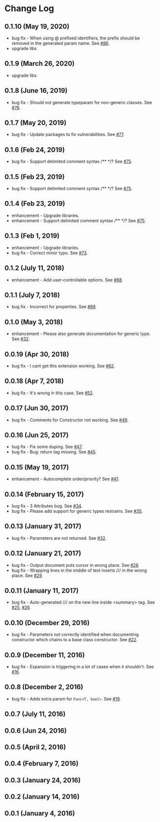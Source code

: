# Change Log

## 0.1.10 (May 19, 2020)

* bug fix - When using @ prefixed identifiers, the prefix should be removed in the generated param name. See [#86](https://github.com/kasecato/vscode-docomment/issues/86).
* upgrade libs

## 0.1.9 (March 26, 2020)

* upgrade libs

## 0.1.8 (June 16, 2019)

* bug fix - Should not generate typeparam for non-generic classes. See [#76](https://github.com/kasecato/vscode-docomment/issues/76).

## 0.1.7 (May 20, 2019)

* bug fix - Update packages to fix vulnerabilities. See [#77](https://github.com/kasecato/vscode-docomment/pull/77).

## 0.1.6 (Feb 24, 2019)

* bug fix - Support delimited comment syntax /** */? See [#75](https://github.com/kasecato/vscode-docomment/issues/75).

## 0.1.5 (Feb 23, 2019)

* bug fix - Support delimited comment syntax /** */? See [#75](https://github.com/kasecato/vscode-docomment/issues/75).

## 0.1.4 (Feb 23, 2019)

* enhancement - Upgrade libraries.
* enhancement - Support delimited comment syntax /** */? See [#75](https://github.com/kasecato/vscode-docomment/issues/75).

## 0.1.3 (Feb 1, 2019)

* enhancement - Upgrade libraries.
* bug fix - Correct minor typo. See [#73](https://github.com/kasecato/vscode-docomment/pull/73).

## 0.1.2 (July 11, 2018)

* enhancement - Add user-controllable options. See [#68](https://github.com/kasecato/vscode-docomment/issues/68).

## 0.1.1 (July 7, 2018)

* bug fix - Incorrect for properties. See [#68](https://github.com/kasecato/vscode-docomment/issues/68).

## 0.1.0 (May 3, 2018)

* enhancement - Please also generate documentation for generic type. See [#32](https://github.com/kasecato/vscode-docomment/issues/32).

## 0.0.19 (Apr 30, 2018)

* bug fix - I cant get this extension working. See [#62](https://github.com/kasecato/vscode-docomment/issues/62).

## 0.0.18 (Apr 7, 2018)

* bug fix - It's wrong in this case. See [#52](https://github.com/kasecato/vscode-docomment/issues/52).

## 0.0.17 (Jun 30, 2017)

* bug fix - Comments for Constructor not working. See [#49](https://github.com/kasecato/vscode-docomment/issues/49).

## 0.0.16 (Jun 25, 2017)

* bug fix - Fix some duping. See [#47](https://github.com/kasecato/vscode-docomment/pull/47).
* bug fix - Bug: return tag missing. See [#45](https://github.com/kasecato/vscode-docomment/issues/45).

## 0.0.15 (May 19, 2017)

* enhancement - Autocomplete order/priority? See [#41](https://github.com/kasecato/vscode-docomment/issues/41).

## 0.0.14 (February 15, 2017)

* bug fix - 3 Attributes bug. See [#34](https://github.com/kasecato/vscode-docomment/issues/34).
* bug fix - Please add support for generic types restrains. See [#35](https://github.com/kasecato/vscode-docomment/issues/35).

## 0.0.13 (January 31, 2017)

* bug fix - Parameters are not returned. See [#32](https://github.com/kasecato/vscode-docomment/issues/32).

## 0.0.12 (January 21, 2017)

* bug fix - Output document puts cursor in wrong place. See [#26](https://github.com/kasecato/vscode-docomment/issues/26).
* bug fix - Wrapping lines in the middle of text inserts /// in the wrong place. See [#29](https://github.com/kasecato/vscode-docomment/issues/29).

## 0.0.11 (January 11, 2017)

* bug fix - Auto-generated /// on the new line inside &lt;summary&gt; tag. See [#25](https://github.com/kasecato/vscode-docomment/issues/25), [#26](https://github.com/kasecato/vscode-docomment/issues/26).

## 0.0.10 (December 29, 2016)

* bug fix - Parameters not correctly identified when documenting constructor which chains to a base class constructor. See [#22](https://github.com/kasecato/vscode-docomment/issues/22).

## 0.0.9 (December 11, 2016)

* bug fix - Expansion is triggering in a lot of cases when it shouldn't. See [#16](https://github.com/kasecato/vscode-docomment/issues/16).

## 0.0.8 (December 2, 2016)

* bug fix - Adds extra param for `Func<T, bool>`. See [#19](https://github.com/kasecato/vscode-docomment/issues/19).

## 0.0.7 (July 11, 2016)

## 0.0.6 (Jun 24, 2016)

## 0.0.5 (April 2, 2016)

## 0.0.4 (February 7, 2016)

## 0.0.3 (January 24, 2016)

## 0.0.2 (January 14, 2016)

## 0.0.1 (January 4, 2016)
